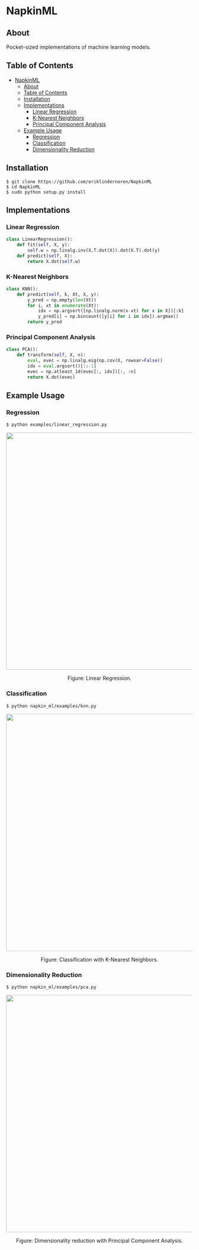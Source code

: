 # NapkinML

## About
Pocket-sized implementations of machine learning models.

## Table of Contents
- [NapkinML](#napkinml)
  * [About](#about)
  * [Table of Contents](#table-of-contents)
  * [Installation](#installation)
  * [Implementations](#implementations)
    + [Linear Regression](#linear-regression)
    + [K-Nearest Neighbors](#k-nearest-neighbors)
    + [Principal Component Analysis](#principal-component-analysis)
  * [Example Usage](#example-usage)
    + [Regression](#regression)
    + [Classification](#classification)
    + [Dimensionality Reduction](#density-based-clustering)

## Installation
    $ git clone https://github.com/eriklindernoren/NapkinML
    $ cd NapkinML
    $ sudo python setup.py install
    
## Implementations
### Linear Regression
```python
class LinearRegression():
    def fit(self, X, y):
        self.w = np.linalg.inv(X.T.dot(X)).dot(X.T).dot(y)
    def predict(self, X):
        return X.dot(self.w)
```

### K-Nearest Neighbors
```python
class KNN():
    def predict(self, k, Xt, X, y):
        y_pred = np.empty(len(Xt))
        for i, xt in enumerate(Xt):
            idx = np.argsort([np.linalg.norm(x-xt) for x in X])[:k]
            y_pred[i] = np.bincount([y[i] for i in idx]).argmax()
        return y_pred
```

### Principal Component Analysis
```python
class PCA():
    def transform(self, X, n):
        eval, evec = np.linalg.eig(np.cov(X, rowvar=False))
        idx = eval.argsort()[::-1]
        evec = np.atleast_1d(evec[:, idx])[:, :n]
        return X.dot(evec)
```

## Example Usage
### Regression
    $ python examples/linear_regression.py
    
<p align="center">
    <img src="http://eriklindernoren.se/images/linreg.png" width="640">
</p>
<p align="center">
    Figure: Linear Regression.
</p>

### Classification
    $ python napkin_ml/examples/knn.py

<p align="center">
    <img src="http://eriklindernoren.se/images/knn.png" width="640">
</p>
<p align="center">
    Figure: Classification with K-Nearest Neighbors.
</p>

### Dimensionality Reduction
    $ python napkin_ml/examples/pca.py

<p align="center">
    <img src="http://eriklindernoren.se/images/pca.png" width="640">
</p>
<p align="center">
    Figure: Dimensionality reduction with Principal Component Analysis.
</p>
